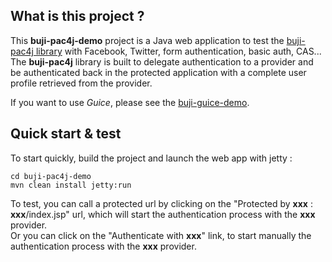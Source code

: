## What is this project ?

This **buji-pac4j-demo** project is a Java web application to test the [buji-pac4j library](https://github.com/bujiio/buji-pac4j) with Facebook, Twitter, form authentication, basic auth, CAS...  
The **buji-pac4j** library is built to delegate authentication to a provider and be authenticated back in the protected application with a complete user profile retrieved from the provider.

If you want to use *Guice*, please see the [buji-guice-demo](https://github.com/vonZeppelin/buji-guice-demo).

## Quick start & test 

To start quickly, build the project and launch the web app with jetty :

    cd buji-pac4j-demo
    mvn clean install jetty:run

To test, you can call a protected url by clicking on the "Protected by **xxx** : **xxx**/index.jsp" url, which will start the authentication process with the **xxx** provider.  
Or you can click on the "Authenticate with **xxx**" link, to start manually the authentication process with the **xxx** provider.

